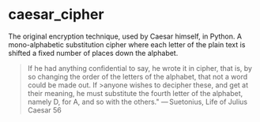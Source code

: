 # caesar_cipher
The original encryption technique, used by Caesar himself, in Python. A mono-alphabetic substitution cipher where each letter of the plain text is shifted a fixed number of places down the alphabet.

>If he had anything confidential to say, he wrote it in cipher, that is, by so changing the order of the letters of the alphabet, that not a word could be made out. If >anyone wishes to decipher these, and get at their meaning, he must substitute the fourth letter of the alphabet, namely D, for A, and so with the others."
— Suetonius, Life of Julius Caesar 56
